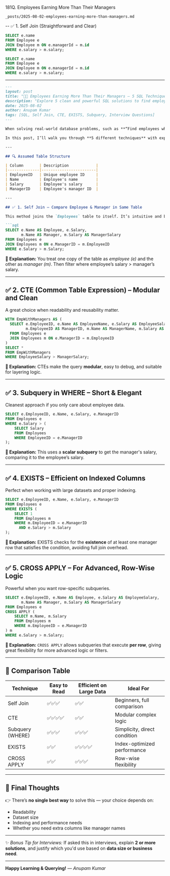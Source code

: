 181Q. Employees Earning More Than Their Managers

`_posts/2025-08-02-employees-earning-more-than-managers.md`


-- ✅ 1. Self Join (Straightforward and Clear)
```sql
SELECT e.name 
FROM Employee e
JOIN Employee m ON e.managerId = m.id
WHERE e.salary > m.salary;

SELECT e.name 
FROM Employee e
JOIN Employee m ON e.managerId = m.id
WHERE e.salary > m.salary;
```
---

````md
---
layout: post
title: "👨‍💼 Employees Earning More Than Their Managers – 5 SQL Techniques"
description: "Explore 5 clean and powerful SQL solutions to find employees who earn more than their managers. Includes self-join, CTE, subquery, EXISTS, and CROSS APPLY approaches."
date: 2025-08-02
author: Anupam Kumar
tags: [SQL, Self Join, CTE, EXISTS, Subquery, Interview Questions]
---

When solving real-world database problems, such as **“Find employees who earn more than their managers”**, there’s more than one correct SQL solution.

In this post, I’ll walk you through **5 different techniques** with explanations, pros, and actual SQL queries using a fictional `Employees` table.

---

## 🔍 Assumed Table Structure

| Column       | Description            |
|--------------|------------------------|
| EmployeeID   | Unique employee ID     |
| Name         | Employee's name        |
| Salary       | Employee's salary      |
| ManagerID    | Employee's manager ID  |

---

## ✅ 1. Self Join – Compare Employee & Manager in Same Table

This method joins the `Employees` table to itself. It’s intuitive and beginner-friendly.

```sql
SELECT e.Name AS Employee, e.Salary,
       m.Name AS Manager, m.Salary AS ManagerSalary
FROM Employees e
JOIN Employees m ON e.ManagerID = m.EmployeeID
WHERE e.Salary > m.Salary;
````

**🧠 Explanation:**
You treat one copy of the table as *employee (e)* and the other as *manager (m)*. Then filter where employee’s salary > manager’s salary.

---

## ✅ 2. CTE (Common Table Expression) – Modular and Clean

A great choice when readability and reusability matter.

```sql
WITH EmpWithManagers AS (
  SELECT e.EmployeeID, e.Name AS EmployeeName, e.Salary AS EmployeeSalary,
         m.EmployeeID AS ManagerID, m.Name AS ManagerName, m.Salary AS ManagerSalary
  FROM Employees e
  JOIN Employees m ON e.ManagerID = m.EmployeeID
)
SELECT *
FROM EmpWithManagers
WHERE EmployeeSalary > ManagerSalary;
```

**🧠 Explanation:**
CTEs make the query **modular**, easy to debug, and suitable for layering logic.

---

## ✅ 3. Subquery in WHERE – Short & Elegant

Cleanest approach if you only care about employee data.

```sql
SELECT e.EmployeeID, e.Name, e.Salary, e.ManagerID
FROM Employees e
WHERE e.Salary > (
    SELECT Salary
    FROM Employees
    WHERE EmployeeID = e.ManagerID
);
```

**🧠 Explanation:**
This uses a **scalar subquery** to get the manager's salary, comparing it to the employee’s salary.

---

## ✅ 4. EXISTS – Efficient on Indexed Columns

Perfect when working with large datasets and proper indexing.

```sql
SELECT e.EmployeeID, e.Name, e.Salary, e.ManagerID
FROM Employees e
WHERE EXISTS (
    SELECT 1
    FROM Employees m
    WHERE m.EmployeeID = e.ManagerID
      AND e.Salary > m.Salary
);
```

**🧠 Explanation:**
EXISTS checks for the **existence** of at least one manager row that satisfies the condition, avoiding full join overhead.

---

## ✅ 5. CROSS APPLY – For Advanced, Row-Wise Logic

Powerful when you want row-specific subqueries.

```sql
SELECT e.EmployeeID, e.Name AS Employee, e.Salary AS EmployeeSalary,
       m.Name AS Manager, m.Salary AS ManagerSalary
FROM Employees e
CROSS APPLY (
    SELECT m.Name, m.Salary
    FROM Employees m
    WHERE m.EmployeeID = e.ManagerID
) m
WHERE e.Salary > m.Salary;
```

**🧠 Explanation:**
`CROSS APPLY` allows subqueries that execute **per row**, giving great flexibility for more advanced logic or filters.

---

## 🧾 Comparison Table

| Technique        | Easy to Read | Efficient on Large Data | Ideal For                    |
| ---------------- | ------------ | ----------------------- | ---------------------------- |
| Self Join        | ✅✅✅          | ✅✅                      | Beginners, full comparison   |
| CTE              | ✅✅✅✅         | ✅✅                      | Modular complex logic        |
| Subquery (WHERE) | ✅✅✅          | ✅✅✅                     | Simplicity, direct condition |
| EXISTS           | ✅✅           | ✅✅✅✅                    | Index-optimized performance  |
| CROSS APPLY      | ✅✅           | ✅✅✅                     | Row-wise flexibility         |

---

## 📌 Final Thoughts

👉 There’s **no single best way** to solve this — your choice depends on:

* Readability
* Dataset size
* Indexing and performance needs
* Whether you need extra columns like manager names

---

✨ *Bonus Tip for Interviews:*
If asked this in interviews, explain **2 or more solutions**, and justify which you'd use based on **data size or business need**.

---

**Happy Learning & Querying!**
*— Anupam Kumar*

```


